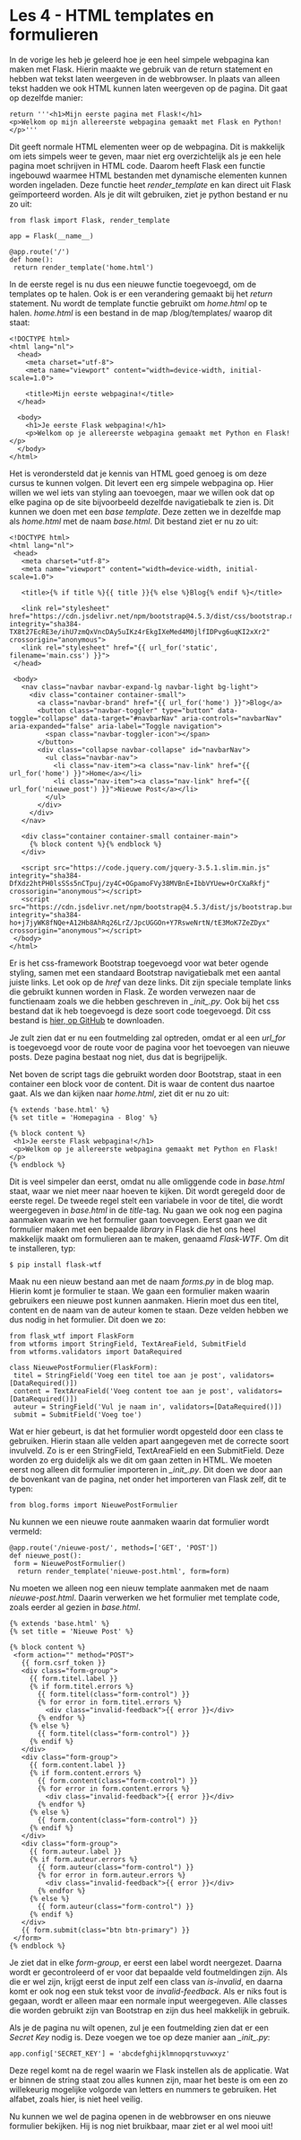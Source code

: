 # Les 4 - HTML templates en formulieren

In de vorige les heb je geleerd hoe je een heel simpele webpagina kan maken met Flask. Hierin maakte we gebruik van de return statement en hebben wat tekst laten weergeven in de webbrowser. In plaats van alleen tekst hadden we ook HTML kunnen laten weergeven op de pagina. Dit gaat op dezelfde manier:

<pre><code class="python">return '''&lt;h1&gt;Mijn eerste pagina met Flask!&lt;/h1&gt; 
&lt;p&gt;Welkom op mijn allereerste webpagina gemaakt met Flask en Python!&lt;/p&gt;'''</code></pre>

Dit geeft normale HTML elementen weer op de webpagina. Dit is makkelijk om iets simpels weer te geven, maar niet erg overzichtelijk als je een hele pagina moet schrijven in HTML code. Daarom heeft Flask een functie ingebouwd waarmee HTML bestanden met dynamische elementen kunnen worden ingeladen. Deze functie heet _render_template_ en kan direct uit Flask geïmporteerd worden. Als je dit wilt gebruiken, ziet je python bestand er nu zo uit:

<pre><code class="python">from flask import Flask, render_template

app = Flask(__name__)

@app.route('/')
def home():
 return render_template('home.html')</code></pre>

In de eerste regel is nu dus een nieuwe functie toegevoegd, om de templates op te halen. Ook is er een verandering gemaakt bij het _return_ statement. Nu wordt de template functie gebruikt om _home.html_ op te halen. _home.html_ is een bestand in de map /blog/templates/ waarop dit staat:

<pre><code class="html">&lt;!DOCTYPE html&gt; 
&lt;html lang=&quot;nl&quot;&gt; 
  &lt;head&gt; 
    &lt;meta charset=&quot;utf-8&quot;&gt; 
    &lt;meta name=&quot;viewport&quot; content=&quot;width=device-width, initial-scale=1.0&quot;&gt; 
    
    &lt;title&gt;Mijn eerste webpagina!&lt;/title&gt; 
  &lt;/head&gt;
  
  &lt;body&gt; 
    &lt;h1&gt;Je eerste Flask webpagina!&lt;/h1&gt; 
    &lt;p&gt;Welkom op je allereerste webpagina gemaakt met Python en Flask!&lt;/p&gt; 
  &lt;/body&gt; 
&lt;/html&gt;</code></pre>

Het is verondersteld dat je kennis van HTML goed genoeg is om deze cursus te kunnen volgen. Dit levert een erg simpele webpagina op. Hier willen we wel iets van styling aan toevoegen, maar we willen ook dat op elke pagina op de site bijvoorbeeld dezelfde navigatiebalk te zien is. Dit kunnen we doen met een _base template_. Deze zetten we in dezelfde map als _home.html_ met de naam _base.html_. Dit bestand ziet er nu zo uit:

<pre><code class="html">&lt;!DOCTYPE html&gt;
&lt;html lang=&quot;nl&quot;&gt;
 &lt;head&gt;
   &lt;meta charset=&quot;utf-8&quot;&gt;
   &lt;meta name=&quot;viewport&quot; content=&quot;width=device-width, initial-scale=1.0&quot;&gt;
  
   &lt;title&gt;{% if title %}{{ title }}{% else %}Blog{% endif %}&lt;/title&gt;

   &lt;link rel=&quot;stylesheet&quot; href=&quot;https://cdn.jsdelivr.net/npm/bootstrap@4.5.3/dist/css/bootstrap.min.css&quot; integrity=&quot;sha384-TX8t27EcRE3e/ihU7zmQxVncDAy5uIKz4rEkgIXeMed4M0jlfIDPvg6uqKI2xXr2&quot; crossorigin=&quot;anonymous&quot;&gt;
   &lt;link rel=&quot;stylesheet&quot; href=&quot;{{ url_for('static', filename='main.css') }}&quot;&gt;
 &lt;/head&gt;

 &lt;body&gt;
   &lt;nav class=&quot;navbar navbar-expand-lg navbar-light bg-light&quot;&gt;
     &lt;div class=&quot;container container-small&quot;&gt;
       &lt;a class=&quot;navbar-brand&quot; href=&quot;{{ url_for('home') }}&quot;&gt;Blog&lt;/a&gt;
       &lt;button class=&quot;navbar-toggler&quot; type=&quot;button&quot; data-toggle=&quot;collapse&quot; data-target=&quot;#navbarNav&quot; aria-controls=&quot;navbarNav&quot; aria-expanded=&quot;false&quot; aria-label=&quot;Toggle navigation&quot;&gt;
         &lt;span class=&quot;navbar-toggler-icon&quot;&gt;&lt;/span&gt;
       &lt;/button&gt;
       &lt;div class=&quot;collapse navbar-collapse&quot; id=&quot;navbarNav&quot;&gt;
         &lt;ul class=&quot;navbar-nav&quot;&gt;
           &lt;li class=&quot;nav-item&quot;&gt;&lt;a class=&quot;nav-link&quot; href=&quot;{{ url_for('home') }}&quot;&gt;Home&lt;/a&gt;&lt;/li&gt;
           &lt;li class=&quot;nav-item&quot;&gt;&lt;a class=&quot;nav-link&quot; href=&quot;{{ url_for('nieuwe_post') }}&quot;&gt;Nieuwe Post&lt;/a&gt;&lt;/li&gt;
         &lt;/ul&gt;
       &lt;/div&gt;
     &lt;/div&gt;
   &lt;/nav&gt;
  
   &lt;div class=&quot;container container-small container-main&quot;&gt;
     {% block content %}{% endblock %}
   &lt;/div&gt;

   &lt;script src=&quot;https://code.jquery.com/jquery-3.5.1.slim.min.js&quot; integrity=&quot;sha384-DfXdz2htPH0lsSSs5nCTpuj/zy4C+OGpamoFVy38MVBnE+IbbVYUew+OrCXaRkfj&quot; crossorigin=&quot;anonymous&quot;&gt;&lt;/script&gt;
   &lt;script src=&quot;https://cdn.jsdelivr.net/npm/bootstrap@4.5.3/dist/js/bootstrap.bundle.min.js&quot; integrity=&quot;sha384-ho+j7jyWK8fNQe+A12Hb8AhRq26LrZ/JpcUGGOn+Y7RsweNrtN/tE3MoK7ZeZDyx&quot; crossorigin=&quot;anonymous&quot;&gt;&lt;/script&gt;
 &lt;/body&gt;
&lt;/html&gt;</code></pre>

Er is het css-framework Bootstrap toegevoegd voor wat beter ogende styling, samen met een standaard Bootstrap navigatiebalk met een aantal juiste links. Let ook op de _href_ van deze links. Dit zijn speciale template links die gebruikt kunnen worden in Flask. Ze worden verwezen naar de functienaam zoals we die hebben geschreven in <i>\__init__.py</i>. Ook bij het css bestand dat ik heb toegevoegd is deze soort code toegevoegd. Dit css bestand is <a href="https://github.com/abouscholte/keuze-opdracht/blob/python_website_example/blog/static/main.css" target="_blank">hier, op GitHub</a> te downloaden. 

Je zult zien dat er nu een foutmelding zal optreden, omdat er al een _url_for_ is toegevoegd voor de route voor de pagina voor het toevoegen van nieuwe posts. Deze pagina bestaat nog niet, dus dat is begrijpelijk.

Net boven de script tags die gebruikt worden door Bootstrap, staat in een container een block voor de content. Dit is waar de content dus naartoe gaat. Als we dan kijken naar _home.html_, ziet dit er nu zo uit:

<pre><code class="html">{% extends 'base.html' %}
{% set title = 'Homepagina - Blog' %}

{% block content %}
 &lt;h1&gt;Je eerste Flask webpagina!&lt;/h1&gt;
 &lt;p&gt;Welkom op je allereerste webpagina gemaakt met Python en Flask!&lt;/p&gt;
{% endblock %}</code></pre>

Dit is veel simpeler dan eerst, omdat nu alle omliggende code in _base.html_ staat, waar we niet meer naar hoeven te kijken. Dit wordt geregeld door de eerste regel. De tweede regel stelt een variabele in voor de titel, die wordt weergegeven in _base.html_ in de _title_-tag. Nu gaan we ook nog een pagina aanmaken waarin we het formulier gaan toevoegen. Eerst gaan we dit formulier maken met een bepaalde _library_ in Flask die het ons heel makkelijk maakt om formulieren aan te maken, genaamd _Flask-WTF_. Om dit te installeren, typ:

<pre><code class="bash">$ pip install flask-wtf</code></pre>

Maak nu een nieuw bestand aan met de naam <i>forms.py</i> in de blog map. Hierin komt je formulier te staan. We gaan een formulier maken waarin gebruikers een nieuwe post kunnen aanmaken. Hierin moet dus een titel, content en de naam van de auteur komen te staan. Deze velden hebben we dus nodig in het formulier. Dit doen we zo:

<pre><code class="python">from flask_wtf import FlaskForm
from wtforms import StringField, TextAreaField, SubmitField
from wtforms.validators import DataRequired

class NieuwePostFormulier(FlaskForm):
 titel = StringField('Voeg een titel toe aan je post', validators=[DataRequired()])
 content = TextAreaField('Voeg content toe aan je post', validators=[DataRequired()])
 auteur = StringField('Vul je naam in', validators=[DataRequired()])
 submit = SubmitField('Voeg toe')</code></pre>

Wat er hier gebeurt, is dat het formulier wordt opgesteld door een class te gebruiken. Hierin staan alle velden apart aangegeven met de correcte soort invulveld. Zo is er een StringField, TextAreaField en een SubmitField. Deze worden zo erg duidelijk als we dit om gaan zetten in HTML. We moeten eerst nog alleen dit formulier importeren in <i>\__init__.py</i>. Dit doen we door aan de bovenkant van de pagina, net onder het importeren van Flask zelf, dit te typen:

<pre><code class="python">from blog.forms import NieuwePostFormulier</code></pre>

Nu kunnen we een nieuwe route aanmaken waarin dat formulier wordt vermeld:

<pre><code class="python">@app.route('/nieuwe-post/', methods=['GET', 'POST'])
def nieuwe_post():
 form = NieuwePostFormulier()
  return render_template('nieuwe-post.html', form=form)</code></pre>

Nu moeten we alleen nog een nieuw template aanmaken met de naam _nieuwe-post.html_. Daarin verwerken we het formulier met template code, zoals eerder al gezien in _base.html_.

<pre><code class="html">{% extends 'base.html' %}
{% set title = 'Nieuwe Post' %}

{% block content %}
 &lt;form action=&quot;&quot; method=&quot;POST&quot;&gt;
   {{ form.csrf_token }}
   &lt;div class=&quot;form-group&quot;&gt;
     {{ form.titel.label }}
     {% if form.titel.errors %}
       {{ form.titel(class=&quot;form-control&quot;) }}
       {% for error in form.titel.errors %}
         &lt;div class=&quot;invalid-feedback&quot;&gt;{{ error }}&lt;/div&gt;
       {% endfor %}
     {% else %}
       {{ form.titel(class=&quot;form-control&quot;) }}
     {% endif %}
   &lt;/div&gt;
   &lt;div class=&quot;form-group&quot;&gt;
     {{ form.content.label }}
     {% if form.content.errors %}
       {{ form.content(class=&quot;form-control&quot;) }}
       {% for error in form.content.errors %}
         &lt;div class=&quot;invalid-feedback&quot;&gt;{{ error }}&lt;/div&gt;
       {% endfor %}
     {% else %}
       {{ form.content(class=&quot;form-control&quot;) }}
     {% endif %}
   &lt;/div&gt;
   &lt;div class=&quot;form-group&quot;&gt;
     {{ form.auteur.label }}
     {% if form.auteur.errors %}
       {{ form.auteur(class=&quot;form-control&quot;) }}
       {% for error in form.auteur.errors %}
         &lt;div class=&quot;invalid-feedback&quot;&gt;{{ error }}&lt;/div&gt;
       {% endfor %}
     {% else %}
       {{ form.auteur(class=&quot;form-control&quot;) }}
     {% endif %}
   &lt;/div&gt;
   {{ form.submit(class=&quot;btn btn-primary&quot;) }}
 &lt;/form&gt;
{% endblock %}</code></pre>

Je ziet dat in elke _form-group_, er eerst een label wordt neergezet. Daarna wordt er gecontroleerd of er voor dat bepaalde veld foutmeldingen zijn. Als die er wel zijn, krijgt eerst de input zelf een class van _is-invalid_, en daarna komt er ook nog een stuk tekst voor de _invalid-feedback_. Als er niks fout is gegaan, wordt er alleen maar een normale input weergegeven. Alle classes die worden gebruikt zijn van Bootstrap en zijn dus heel makkelijk in gebruik. 

Als je de pagina nu wilt openen, zul je een foutmelding zien dat er een _Secret Key_ nodig is. Deze voegen we toe op deze manier aan <i>\__init__.py</i>:

<pre><code class="python">app.config['SECRET_KEY'] = 'abcdefghijklmnopqrstuvwxyz'</code></pre>

Deze regel komt na de regel waarin we Flask instellen als de applicatie. Wat er binnen de string staat zou alles kunnen zijn, maar het beste is om een zo willekeurig mogelijke volgorde van letters en nummers te gebruiken. Het alfabet, zoals hier, is niet heel veilig.

Nu kunnen we wel de pagina openen in de webbrowser en ons nieuwe formulier bekijken. Hij is nog niet bruikbaar, maar ziet er al wel mooi uit!